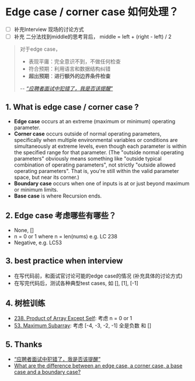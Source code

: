 # Edge case / corner case 如何处理？

- [ ] 补充Interview 现场的讨论方式
- [ ] 补充 二分法找到middle的思考背后， middle = left + (right - left) / 2 

> 对于edge case，
> 
> - 表现平庸：完全意识不到，不做任何检查
> - 符合预期：利用语言和数据结构纠错
> - **超出预期**：**进行额外的边界条件检查**
> 
> -- *[“应聘者面试中犯错了，我是否该提醒”](https://mp.weixin.qq.com/s?__biz=MjM5NTQ1NTE4Ng==&mid=2247483749&idx=1&sn=68fcd5f4750bd2d73f728bf1a4c05182&chksm=a6f908d8918e81ce87b3a9a604ca5efe183a49eab5526e195d6c457c3b02a7c4d48185602874&mpshare=1&scene=1&srcid=1006nJGM0E9AiauNU0DcMzVG%23rd)*
> 

## 1. What is edge case / corner case ?

- **Edge case** occurs at an extreme (maximum or minimum) operating parameter.
- **Corner case** occurs outside of normal operating parameters, specifically when multiple environmental variables or conditions are simultaneously at extreme levels, even though each parameter is within the specified range for that parameter. (The "outside normal operating parameters" obviously means something like "outside typical combination of operating parameters", not strictly "outside allowed operating parameters". That is, you're still within the valid parameter space, but near its corner.)
- **Boundary case** occurs when one of inputs is at or just beyond maximum or minimum limits.
- **Base case** is where Recursion ends.

## 2. Edge case 考虑哪些有哪些？

- None, []
- n = 0 or 1 where n = len(nums)  e.g. LC 238
- Negative, e.g. LC53

## 3. best practice when interview 

- 在写代码前，和面试官讨论可能的edge case的情况 (补充具体的讨论方式)
- 在写完代码后，测试各种典型test cases, 如 [], [1], [-1]


## 4. 树桩训练

- [238. Product of Array Except Self](https://leetcode.com/problemset/all/): 考虑 n = 0 or 1 
- [53. Maximum Subarray](https://leetcode.com/problems/maximum-subarray/description/): 考虑 [-4, -3, -2, -1] 全是负数 和 [] 


## 5. Thanks 

- [“应聘者面试中犯错了，我是否该提醒”](https://mp.weixin.qq.com/s?__biz=MjM5NTQ1NTE4Ng==&mid=2247483749&idx=1&sn=68fcd5f4750bd2d73f728bf1a4c05182&chksm=a6f908d8918e81ce87b3a9a604ca5efe183a49eab5526e195d6c457c3b02a7c4d48185602874&mpshare=1&scene=1&srcid=1006nJGM0E9AiauNU0DcMzVG%23rd)
- [What are the difference between an edge case, a corner case, a base case and a boundary case?](https://softwareengineering.stackexchange.com/questions/125587/what-are-the-difference-between-an-edge-case-a-corner-case-a-base-case-and-a-b)